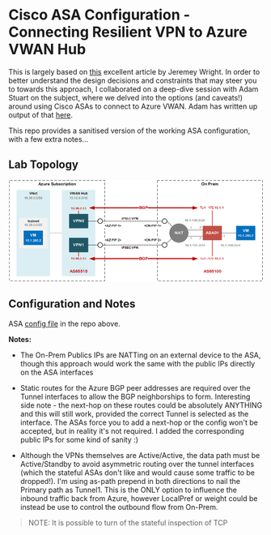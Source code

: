 # Cisco ASA Configuration - Connecting Resilient VPN to Azure VWAN Hub

This is largely based on [this](https://github.com/jwrightazure/lab/tree/master/asa-vpn-to-active-active-azurevpngw-ikev2-bgp) excellent article by Jeremey Wright. In order to better understand the design decisions and constraints that may steer you to towards this approach, I collaborated on a deep-dive session with Adam Stuart on the subject, where we delved into the options (and caveats!) around using Cisco ASAs to connect to Azure VWAN. Adam has written up output of that [here](https://github.com/adstuart/azure-vwan-asa).

This repo provides a sanitised version of the working ASA configuration, with a few extra notes...

## Lab Topology

![](images/az-vwan-asa-vpn.png)

## Configuration and Notes

ASA [config file](https://github.com/jtanderson2/azure-vwan-asa-config/blob/main/az-vwan-asa-config.txt) in the repo above. 

**Notes:**

* The On-Prem Publics IPs are NATTing on an external device to the ASA, though this approach would work the same with the public IPs directly on the ASA interfaces

* Static routes for the Azure BGP peer addresses are required over the Tunnel interfaces to allow the BGP neighborships to form. Interesting side note - the next-hop on these routes could be absolutely ANYTHING and this will still work, provided the correct Tunnel is selected as the interface. The ASAs force you to add a next-hop or the config won't be accepted, but in reality it's not required. I added the corresponding public IPs for some kind of sanity :)

* Although the VPNs themselves are Active/Active, the data path must be Active/Standby to avoid asymmetric routing over the tunnel interfaces (which the stateful ASAs don't like and would cause some traffic to be dropped!). I'm using as-path prepend in both directions to nail the Primary path as Tunnel1. This is the ONLY option to influence the inbound traffic back from Azure, however LocalPref or weight could be instead be use to control the outbound flow from On-Prem.

> NOTE: It is possible to turn of the stateful inspection of TCP


